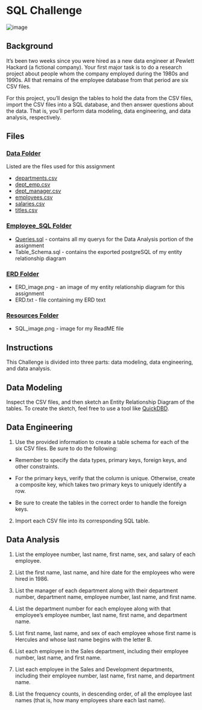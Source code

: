 # SQL Challenge

![image](https://user-images.githubusercontent.com/126301312/235184768-099093f5-38ef-4032-9377-8ef12855bb89.png)

## Background

It’s been two weeks since you were hired as a new data engineer at Pewlett Hackard (a fictional company). Your first major task is to do a research project about people whom the company employed during the 1980s and 1990s. All that remains of the employee database from that period are six CSV files.

For this project, you’ll design the tables to hold the data from the CSV files, import the CSV files into a SQL database, and then answer questions about the data. That is, you’ll perform data modeling, data engineering, and data analysis, respectively.

## Files

### [Data Folder](https://github.com/MidnightAlex6/sql-challenge/tree/main/Data)

 Listed are the files used for this assignment

 * [departments.csv](https://github.com/MidnightAlex6/sql-challenge/blob/main/Data/departments.csv)
 * [dept_emp.csv](https://github.com/MidnightAlex6/sql-challenge/blob/main/Data/dept_emp.csv)
 * [dept_manager.csv](https://github.com/MidnightAlex6/sql-challenge/blob/main/Data/dept_manager.csv)
 * [employees.csv](https://github.com/MidnightAlex6/sql-challenge/blob/main/Data/employees.csv)
 * [salaries.csv](https://github.com/MidnightAlex6/sql-challenge/blob/main/Data/salaries.csv)
 * [titles.csv](https://github.com/MidnightAlex6/sql-challenge/blob/main/Data/titles.csv)
 
### [Employee_SQL Folder](https://github.com/MidnightAlex6/sql-challenge/tree/main/Employee_SQL)

 * [Queries.sql](https://github.com/MidnightAlex6/sql-challenge/blob/main/Employee_SQL/Queries.sql) - contains all my querys for the Data Analysis portion of the assignment
 * Table_Schema.sql - contains the exported postgreSQL of my entity relationship diagram

### [ERD Folder](https://github.com/MidnightAlex6/sql-challenge/tree/main/ERD)

 * ERD_image.png - an image of my entity relationship diagram for this assignment
 * ERD.txt - file containing my ERD text

### [Resources Folder](https://github.com/MidnightAlex6/sql-challenge/tree/main/Resources)

 * SQL_image.png - image for my ReadME file

## Instructions

This Challenge is divided into three parts: data modeling, data engineering, and data analysis.

## Data Modeling

Inspect the CSV files, and then sketch an Entity Relationship Diagram of the tables. To create the sketch, feel free to use a tool like [QuickDBD](https://app.quickdatabasediagrams.com/#/d/pXfEQb).

## Data Engineering


1. Use the provided information to create a table schema for each of the six CSV files. Be sure to do the following:


  * Remember to specify the data types, primary keys, foreign keys, and other constraints.


  * For the primary keys, verify that the column is unique. Otherwise, create a composite key, which takes two primary keys to uniquely     identify a row.


  * Be sure to create the tables in the correct order to handle the foreign keys.




2. Import each CSV file into its corresponding SQL table.

## Data Analysis

1. List the employee number, last name, first name, sex, and salary of each employee.


2. List the first name, last name, and hire date for the employees who were hired in 1986.


3. List the manager of each department along with their department number, department name, employee number, last name, and first name.


4. List the department number for each employee along with that employee’s employee number, last name, first name, and department name.


5. List first name, last name, and sex of each employee whose first name is Hercules and whose last name begins with the letter B.


6. List each employee in the Sales department, including their employee number, last name, and first name.


7. List each employee in the Sales and Development departments, including their employee number, last name, first name, and department name.


8. List the frequency counts, in descending order, of all the employee last names (that is, how many employees share each last name).
